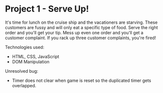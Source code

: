 # Project 1 - Serve Up!
It's time for lunch on the cruise ship and the vacationers are starving. These customers are fussy and will only eat a specific type of food. Serve the right order and you'll get your tip. Mess up even one order and you'll get a customer complaint. If you rack up three customer complaints, you're fired!

Technologies used:
- HTML, CSS, JavaScript
- DOM Manipulation

Unresolved bug:
- Timer does not clear when game is reset so the duplicated timer gets overlapped.
